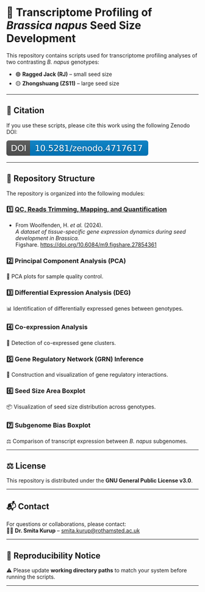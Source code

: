 # 🌱 Transcriptome Profiling of *Brassica napus* Seed Size Development  

This repository contains scripts used for transcriptome profiling analyses of two contrasting *B. napus* genotypes:  
- 🟢 **Ragged Jack (RJ)** – small seed size  
- 🟡 **Zhongshuang (ZS11)** – large seed size  

---

## 📖 Citation  

If you use these scripts, please cite this work using the following Zenodo DOI:  

[![DOI](https://github.com/Yedomon/Yedomon-Genome_Assembly_Fusarium_oxysporum_f.sp._sesami/blob/main/zenodo.4717617.svg)](https://zenodo.org/badge/latestdoi/322282589)  

---

## 📂 Repository Structure  

The repository is organized into the following modules:  

### 1️⃣ [QC, Reads Trimming, Mapping, and Quantification](https://github.com/Yedomon/Yedomon-Genome_Assembly_Fusarium_oxysporum_f.sp._sesami/tree/main/01.Genome_size_estimation)  
- From Woolfenden, H. *et al.* (2024).  
  *A dataset of tissue-specific gene expression dynamics during seed development in Brassica.*  
  Figshare. https://doi.org/10.6084/m9.figshare.27854361  

### 2️⃣ Principal Component Analysis (PCA)  
🧩 PCA plots for sample quality control.  

### 3️⃣ Differential Expression Analysis (DEG)  
📊 Identification of differentially expressed genes between genotypes.  

### 4️⃣ Co-expression Analysis  
🤝 Detection of co-expressed gene clusters.  

### 5️⃣ Gene Regulatory Network (GRN) Inference  
🧠 Construction and visualization of gene regulatory interactions.  

### 6️⃣ Seed Size Area Boxplot  
📦 Visualization of seed size distribution across genotypes.  

### 7️⃣ Subgenome Bias Boxplot  
⚖️ Comparison of transcript expression between *B. napus* subgenomes.  

---

## ⚖️ License  
This repository is distributed under the **GNU General Public License v3.0**.  

---

## 📬 Contact  
For questions or collaborations, please contact:  
👩‍🔬 **Dr. Smita Kurup** – [smita.kurup@rothamsted.ac.uk](mailto:smita.kurup@rothamsted.ac.uk)  

---

## 🔄 Reproducibility Notice  
⚠️ Please update **working directory paths** to match your system before running the scripts.  

---
